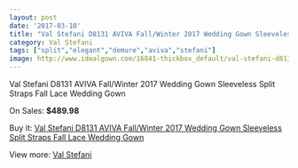 ```yaml
---
layout: post
date: '2017-03-10'
title: "Val Stefani D8131 AVIVA Fall/Winter 2017 Wedding Gown Sleeveless Split Straps Fall Lace Wedding Gown"
category: Val Stefani
tags: ["split","elegant","demure","aviva","stefani"]
image: http://www.idealgown.com/16841-thickbox_default/val-stefani-d8131-aviva-fall-winter-2017-wedding-gown-sleeveless-split-straps-fall-lace-wedding-gown.jpg
---
```

Val Stefani D8131 AVIVA Fall/Winter 2017 Wedding Gown Sleeveless Split Straps Fall Lace Wedding Gown

On Sales: **$489.98**
<a href="https://www.idealgown.com/en/val-stefani/6684-val-stefani-d8131-aviva-fall-winter-2017-wedding-gown-sleeveless-split-straps-fall-lace-wedding-gown.html"><amp-img layout="responsive" width="600" height="600" src="//www.idealgown.com/16841-thickbox_default/val-stefani-d8131-aviva-fall-winter-2017-wedding-gown-sleeveless-split-straps-fall-lace-wedding-gown.jpg" alt="Val Stefani D8131 AVIVA Fall/Winter 2017 Wedding Gown Sleeveless Split Straps Fall Lace Wedding Gown 0" /></a>
<a href="https://www.idealgown.com/en/val-stefani/6684-val-stefani-d8131-aviva-fall-winter-2017-wedding-gown-sleeveless-split-straps-fall-lace-wedding-gown.html"><amp-img layout="responsive" width="600" height="600" src="//www.idealgown.com/16843-thickbox_default/val-stefani-d8131-aviva-fall-winter-2017-wedding-gown-sleeveless-split-straps-fall-lace-wedding-gown.jpg" alt="Val Stefani D8131 AVIVA Fall/Winter 2017 Wedding Gown Sleeveless Split Straps Fall Lace Wedding Gown 1" /></a>
<a href="https://www.idealgown.com/en/val-stefani/6684-val-stefani-d8131-aviva-fall-winter-2017-wedding-gown-sleeveless-split-straps-fall-lace-wedding-gown.html"><amp-img layout="responsive" width="600" height="600" src="//www.idealgown.com/16842-thickbox_default/val-stefani-d8131-aviva-fall-winter-2017-wedding-gown-sleeveless-split-straps-fall-lace-wedding-gown.jpg" alt="Val Stefani D8131 AVIVA Fall/Winter 2017 Wedding Gown Sleeveless Split Straps Fall Lace Wedding Gown 2" /></a>

Buy it: [Val Stefani D8131 AVIVA Fall/Winter 2017 Wedding Gown Sleeveless Split Straps Fall Lace Wedding Gown](https://www.idealgown.com/en/val-stefani/6684-val-stefani-d8131-aviva-fall-winter-2017-wedding-gown-sleeveless-split-straps-fall-lace-wedding-gown.html "Val Stefani D8131 AVIVA Fall/Winter 2017 Wedding Gown Sleeveless Split Straps Fall Lace Wedding Gown")

View more: [Val Stefani](https://www.idealgown.com/en/105-val-stefani "Val Stefani")